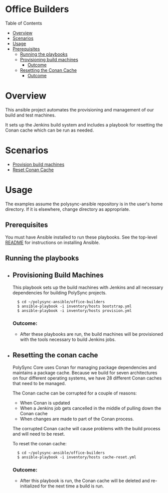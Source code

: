 # Office Builders

Table of Contents

+ [Overview](#overview)
+ [Scenarios](#scenarios)
+ [Usage](#usage)
+ [Prerequisites](#prerequisites)
	+ [Running the playbooks](#running-the-playbooks)
	+ [Provisioning build machines](#provisioning-build-machines)
		+ [Outcome](#outcome-build-machines)
	+ [Resetting the Conan Cache](#resetting-the-conan-cache)
		+ [Outcome](#outcome-reset-conan)

# Overview

This ansible project automates the provisioning and management of our build and
	test machines.

It sets up the Jenkins build system and includes a playbook for resetting the
	Conan cache which can be run as needed.

# Scenarios

* [Provision build machines](#provisioning-build-machines)
* [Reset Conan Cache](#resetting-the-conan-cache)

# Usage
The examples assume the polysync-ansible repository is in the user's home directory.
If it is elsewhere, change directory as appropriate.

## Prerequisites

You must have Ansible installed to run these playbooks.
See the top-level [README](../README.md) for instructions on installing Ansible.

## Running the playbooks

* ## Provisioning Build Machines

	This playbook sets up the build machines with Jenkins and all necessary
		dependencies for building PolySync projects.

		$ cd ~/polysync-ansible/office-builders
		$ ansible-playbook -i inventory/hosts bootstrap.yml
		$ ansible-playbook -i inventory/hosts provision.yml

	### <a name="outcome-build-machines"></a>Outcome:

	* After these playbooks are run, the build machines will be provisioned with the
		tools necessary to build Jenkins jobs.

* ## Resetting the conan cache

	PolySync Core uses Conan for managing package dependencies and maintains a package
		cache.  Because we build for seven architectures on four different operating
		systems, we have 28 different Conan caches that need to be managed.

	The Conan cache can be corrupted for a couple of reasons:

	* When Conan is updated
	* When a Jenkins job gets cancelled in the middle of pulling down the Conan cache
	* When changes are made to part of the Conan process.

	The corrupted Conan cache will cause problems with the build process and will
		need to be reset.

	To reset the conan cache:


		$ cd ~/polysync-ansible/office-builders
		$ ansible-playbook -i inventory/hosts cache-reset.yml


	### <a name="outcome-reset-conan"></a>Outcome:

	* After this playbook is run, the Conan cache will be deleted and re-initialized
		for the next time a build is run.

